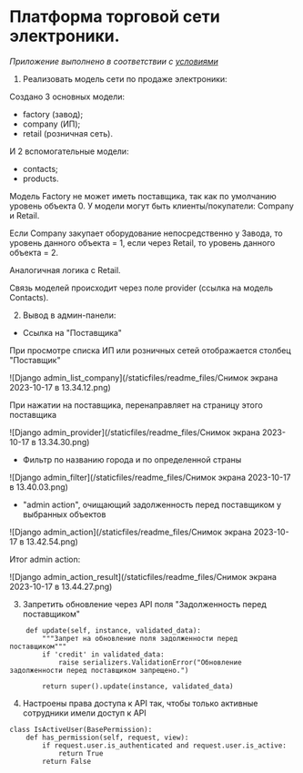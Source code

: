 # Платформа торговой сети электроники.

*Приложение выполнено в соответствии с [условиями](README_task.md)*

1. Реализовать модель сети по продаже электроники:

Создано 3 основных модели:
- factory (завод);
- company (ИП);
- retail (розничная сеть).

И 2 вспомогательные модели:
- contacts;
- products.

Модель Factory не может иметь поставщика, так как по умолчанию уровень объекта 0.
У модели могут быть клиенты/покупатели: Company и Retail.

Если Company закупает оборудование непосредственно у Завода, то уровень данного объекта = 1,
если через Retail, то уровень данного объекта = 2.

Аналогичная логика с Retail.

Связь моделей происходит через поле provider (ссылка на модель Contacts).

2. Вывод в админ-панели:
- Ссылка на "Поставщика"

При просмотре списка ИП или розничных сетей отображается столбец "Поставщик"

![Django admin_list_company](/staticfiles/readme_files/Снимок экрана 2023-10-17 в 13.34.12.png)

При нажатии на поставщика, перенаправляет на страницу этого поставщика

![Django admin_provider](/staticfiles/readme_files/Снимок экрана 2023-10-17 в 13.34.30.png)

- Фильтр по названию города и по определенной страны

![Django admin_filter](/staticfiles/readme_files/Снимок экрана 2023-10-17 в 13.40.03.png)

- "admin action", очищающий задолженность перед поставщиком у выбранных объектов

![Django admin_action](/staticfiles/readme_files/Снимок экрана 2023-10-17 в 13.42.54.png)

Итог admin action:

![Django admin_action_result](/staticfiles/readme_files/Снимок экрана 2023-10-17 в 13.44.27.png)

3. Запретить обновление через API поля "Задолженность перед поставщиком"

```
    def update(self, instance, validated_data):
        """Запрет на обновление поля задолженности перед поставщиком"""
        if 'credit' in validated_data:
            raise serializers.ValidationError("Обновление задолженности перед поставщиком запрещено.")

        return super().update(instance, validated_data)
```

4. Настроены права доступа к API так, чтобы только активные сотрудники
имели доступ к API

```
class IsActiveUser(BasePermission):
    def has_permission(self, request, view):
        if request.user.is_authenticated and request.user.is_active:
            return True
        return False
```


